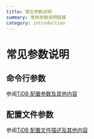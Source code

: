```yaml
---
title: 常见参数说明
summary: 常用参数说明链接
category: introduction
---
```


# 常见参数说明

## 命令行参数

参阅[TiDB 配置参数及其他内容](https://docs.pingcap.com/zh/tidb/stable/command-line-flags-for-tidb-configuration)

## 配置文件参数

参阅[TiDB 配置文件描述及其他内容](https://docs.pingcap.com/zh/tidb/stable/tidb-configuration-file)

